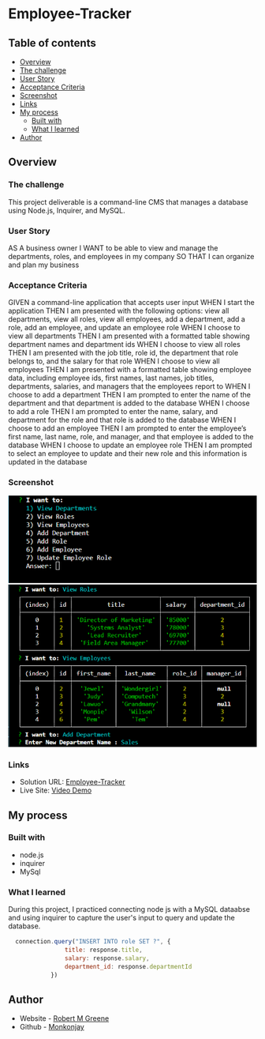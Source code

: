 # Employee-Tracker

## Table of contents

- [Overview](#overview)
 - [The challenge](#the-challenge)
  - [User Story](#user-story)
  - [Acceptance Criteria](#acceptance-criteria)
  - [Screenshot](#screenshot)
  - [Links](#links)
- [My process](#my-process)
  - [Built with](#built-with)
  - [What I learned](#what-i-learned)
- [Author](#author)


## Overview

### The challenge
This project deliverable is a command-line CMS that manages a database using Node.js, Inquirer, and MySQL.


### User Story

AS A business owner
I WANT to be able to view and manage the departments, roles, and employees in my company
SO THAT I can organize and plan my business

### Acceptance Criteria

GIVEN a command-line application that accepts user input
WHEN I start the application
THEN I am presented with the following options: view all departments, view all roles, view all employees, add a department, add a role, add an employee, and update an employee role
WHEN I choose to view all departments
THEN I am presented with a formatted table showing department names and department ids
WHEN I choose to view all roles
THEN I am presented with the job title, role id, the department that role belongs to, and the salary for that role
WHEN I choose to view all employees
THEN I am presented with a formatted table showing employee data, including employee ids, first names, last names, job titles, departments, salaries, and managers that the employees report to
WHEN I choose to add a department
THEN I am prompted to enter the name of the department and that department is added to the database
WHEN I choose to add a role
THEN I am prompted to enter the name, salary, and department for the role and that role is added to the database
WHEN I choose to add an employee
THEN I am prompted to enter the employee’s first name, last name, role, and manager, and that employee is added to the database
WHEN I choose to update an employee role
THEN I am prompted to select an employee to update and their new role and this information is updated in the database

### Screenshot

![](./assets/images/screenshot1.png)
![](./assets/images/screenshot2.png)

### Links

- Solution URL: [Employee-Tracker](https://github.com/Monkonjay/Employee-Tracker)
- Live Site: [Video Demo](https://drive.google.com/file/d/1GjM5s1komkhy3dZAqJEBgg9vDS3fYY1F/view)

## My process

### Built with

- node.js
- inquirer
- MySql


### What I learned

During this project, I practiced connecting node js with a MySQL dataabse and using inquirer to capture the user's input to query and update the database. 


```Javascript node.js, mySQL
  connection.query("INSERT INTO role SET ?", {
                title: response.title,
                salary: response.salary,
                department_id: response.departmentId
            })
```


## Author

- Website - [Robert M Greene]( https://monkonjay.github.io/Portfolio/)
- Github - [Monkonjay](https://github.com/Monkonjay)